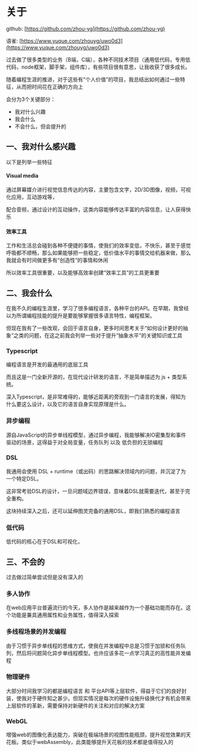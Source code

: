# 关于

github: [https://github.com/zhou-yg](https://github.com/zhou-yg)

语雀: [https://www.yuque.com/zhouyg/uwo0d3](https://www.yuque.com/zhouyg/uwo0d3)


过去做了很多类型的业务（B端，C端），各种不同技术项目（通用低代码，专用低代码，node框架，脚手架，组件库），有些项目很有意思，让我收获了很多成长。

随着编程生涯的推进，对于这些有“个人价值”的项目，我总结出如何通过一些特征，从而把时间花在正确的方向上

会分为3个关键部分：

- 我对什么兴趣
- 我会什么
- 不会什么，但会提升的

## 一、我对什么感兴趣

以下是列举一些特征

#### Visual media

通过屏幕媒介进行视觉信息传达的内容，主要包含文字，2D/3D图像，视频，可视化应用，互动游戏等，

配合音频，通过设计的互动操作，这类内容能够传达丰富的内容信息，让人获得快乐

#### 效率工具

工作和生活总会碰到各种不便捷的事情，使我们的效率变低，不快乐，甚至于感觉呼吸都不顺畅，那么如果能够把一些稳定，低价值水平的事情交给机器来做，那么我就会有时间做更多有“创造性”的事情和休闲

所以效率工具很重要，以及能够高效率创建“效率工具”的工具更重要


## 二、我会什么

在我不久的编程生涯里，学习了很多编程语言，各种平台的API。在早期，我曾经以为所谓编程技能的提升是要能够掌握很多语言特性，编程框架。

但现在我有了一些改观，会回于语言自身，更多时间思考关于“如何设计更好的抽象”之类的问题，在这之前我会列举一些对于提升“抽象水平”的关键知识或工具

### Typescript

编程语言是开发的最通用的底层工具

而且这是一门全新开源的，在现代设计研发的语言，不是简单描述为 js + 类型系统。

深入Typescript，是非常难得的，能够近距离的旁观到一门语言的发展，得知为什么要这么设计，以及它的语言自身实现原理是什么。

### 异步编程

源自JavaScript的异步单线程模型，通过异步编程，我能够解决IO密集型和事件驱动的场景，这得益于对全局变量，任务队列 以及 低负担的无锁编程

### DSL

我通用会使用 DSL + runtime（或出码）的思路解决领域内的问题，并沉淀了为一个特定DSL。

这非常考验DSL的设计，一旦问题域边界错误，意味着DSL就需要迭代，甚至于完全重构。

这块持续深入之后，还可以延伸图灵完备的通用DSL，即我们熟悉的编程语言

### 低代码

低代码的核心在于DSL和可视化，

## 三、不会的

过去做过简单尝试但是没有深入的

### 多人协作

在web应用平台普遍流行的今天，多人协作是越来越作为一个基础功能而存在。这个功能是兼具通用属性和业务属性，值得深入探索

### 多线程场景的并发编程

由于习惯于异步单线程的思维方式，使我在并发编程中总是习惯于加锁和任务队列，然后将问题简化异步单线程模型。也许应该多花一点学习真正的高性能并发编程

### 物理硬件

大部分时间我学习的都是编程语言 和 平台API等上层软件，得益于它们的良好封装，使我对于硬件知之甚少。但现实情况是每次的硬件设施升级换代才有机会带来上层软件的革新，需要保持对新硬件的关注和对应的解决方案

### WebGL

增强web的图像化表达能力，突破在极端场景的视图性能瓶颈，提升视觉效果的天花板。类似于webAssembly，此类能够提升天花板的技术都是值得投入的

